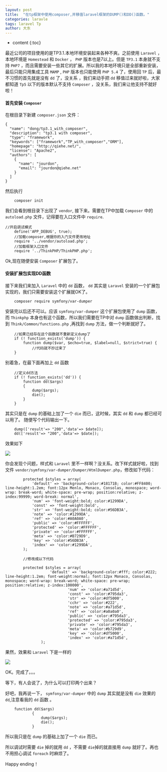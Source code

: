 ```yaml
---
layout: post
title:  "在tp框架中使用composer,并移值laravel框架的DUMP()和DD()函数。"
categories: laravle
tags: laravel Tp
author: 大东
---
```


* content
{:toc}

最近公司的项目使用的是TP3.1.本地环境安装起来各种不爽。之前使用 `Laravel` ，本地环境是 `Homestead` 和 `Docker` ， `PHP` 版本也是7以上。但是 `TP3.1` 本身就不支持 `PHP7` ，而且需要安装一些其它的扩展。所以我的本地环境只是全部重新安装，最后只能只用集成工具 `MAMP` , `PHP` 版本也只能使用 `PHP 5.4` 了，使用回 `TP` 后，最不习惯的首先就是没有 `dd` 了，没关系 ，我们来动手把 `dd` 移值过来就好啦，大家都知道 `Tp5` 以下的版本默认不支持 `Composer` ，没关系，我们来让他支持不就好啦！
#### 首先安装 `Composer`

在根目录下新建 `composer.json` 文件：
```
{
  "name": "dong/tp3.1_with_composer",
  "description": "tp3.1 with composer",
  "type": "framework",
  "keywords": ["framework","TP_with_composer","ORM"],
  "homepage": "http://qiehe.net/",
  "license": "Apache2",
  "authors": [
    {
      "name": "jourdon",
      "email": "jourdon@qiehe.net"
    }
  ]
}

```
然后执行
``` 
    composer init
```






我们会看到根目录下出现了 `vendor`, 接下来。需要在TP中加载  `Composer` 中的`autoload.php` 文件，记得要在入口文件中 `require`.

```
//开启调试模式
    define('APP_DEBUG', true);
    //加载composer,根据你的入门文件更改地址
    require '../vendor/autoload.php';
    //加载框架入口文件
    require '../ThinkPHP/ThinkPHP.php';
```
Ok,现在随便安装 `Composer` 扩展包了。
#### 安装扩展包实现DD函数
接下来我们来加入 `Laravel` 中的 `dd` 函数， `dd` 其实是 `Laravel` 安装的一个扩展包实现的，我们只需要安装这个扩展就OK了。


``` 
    composer require symfony/var-dumper
```
安装完以后还不可以。应该 `symfony/var-dumper` 这个扩展包使用了 `dump` 函数，而 `Thinkphp` 本身也有这个函数，所以我们需要在TP中对 `dump` 函数做出判断，找到 `Think/Common/functions.php` ,再找到 `dump` 方法，做一个判断就好了。
``` 
    //如果已经存在这个函数就不重新定义dump了
    if (! function_exists('dump')) {
        function dump($var, $echo=true, $label=null, $strict=true) {
            //代码就不抄过来了
    }
```
别着急，在最下面再加上 `dd` 函数
``` 
    //定义dd方法
    if (! function_exists('dd')) {
        function dd($args)
        {
            dump($args);
            die();
        }
    }
```
其实只是在 `dump` 的基础上加了一个 `die` 而已，这时候，其实 `dd` 和 `dump` 都已经可以用了。
随便写个代码输出一下。
```
    dump(['result'=> "200",'data'=> $date]);
    dd(['result'=> "200",'data'=> $date]);
```
效果如下

![](http://www.qiehe.net/image/WX20171012-142625@2x.png)

你会发现个问题，样式和 `Laravel` 里不一样啊？没关系。改下样式就好啦，找到文件 `vendor/symfony/var-dumper/Dumper/HtmlDumper.php`，修改如下代码：

``` 
        protected $styles = array(
            'default' => 'background-color:#18171B; color:#FF8400; line-height:1.2em; font:12px Menlo, Monaco, Consolas, monospace; word-wrap: break-word; white-space: pre-wrap; position:relative; z-index:99999; word-break: normal',
            'num' => 'font-weight:bold; color:#1299DA',
            'const' => 'font-weight:bold',
            'str' => 'font-weight:bold; color:#56DB3A',
            'note' => 'color:#1299DA',
            'ref' => 'color:#A0A0A0',
            'public' => 'color:#FFFFFF',
            'protected' => 'color:#FFFFFF',
            'private' => 'color:#FFFFFF',
            'meta' => 'color:#B729D9',
            'key' => 'color:#56DB3A',
            'index' => 'color:#1299DA',
        );
        
        //修改成以下代码
        
        protected $styles = array(
                    'default' => 'background-color:#fff; color:#222; line-height:1.2em; font-weight:normal; font:12px Monaco, Consolas, monospace; word-wrap: break-word; white-space: pre-wrap; position:relative; z-index:100000',
                            'num' => 'color:#a71d5d',
                            'const' => 'color:#795da3',
                            'str' => 'color:#df5000',
                            'cchr' => 'color:#222',
                            'note' => 'color:#a71d5d',
                            'ref' => 'color:#a0a0a0',
                            'public' => 'color:#795da3',
                            'protected' => 'color:#795da3',
                            'private' => 'color:#795da3',
                            'meta' => 'color:#b729d9',
                            'key' => 'color:#df5000',
                            'index' => 'color:#a71d5d',
                );
```
果然，效果和 `Laravel` 下是一样的

![](http://www.qiehe.net/image/WX20171012-143918@2x.png)

OK。完成了。。。

等下，有人会说了，为什么可以打印两个出来？

好吧，我再说一下， `symfony/var-dumper` 中的 `dump` 其实就是没有 `die` 效果的 `dd`,注意看我的 `dd` 函数 。
``` 
    function dd($args)
            {
                dump($args);
                die();
            }
```

所以我只是在 `dump` 的基础上加了一个 `die` 而已。

所以调试时需要 `die` 掉的就用 `dd` ，不需要 `die`掉的就直接用 `dump` 就好了。再也不用担心调试 `foreach` 时麻烦了。

Happy ending！